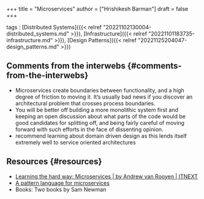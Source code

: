 +++
title = "Microservices"
author = ["Hrishikesh Barman"]
draft = false
+++

tags
: [Distributed Systems]({{< relref "20221102130004-distributed_systems.md" >}}), [Infrastructure]({{< relref "20221101183735-infrastructure.md" >}}), [Design Patterns]({{< relref "20221125204047-design_patterns.md" >}})


## Comments from the interwebs {#comments-from-the-interwebs}

-   Microservices create boundaries between functionality, and a high degree of friction to moving it. It’s usually bad news if you discover an architectural problem that crosses process boundaries.
-   You will be better off building a more monolithic system first and keeping an open discussion about what parts of the code would be good candidates for splitting off, and being fairly careful of moving forward with such efforts in the face of dissenting opinion.
-   recommend learning about domain driven design as this lends itself extremely well to service oriented architectures


## Resources {#resources}

-   [Learning the hard way: Microservices | by Andrew van Rooyen | ITNEXT](https://itnext.io/microservices-c8b5dbdd58b8)
-   [A pattern language for microservices](https://microservices.io/patterns/index.html)
-   Books: Two books by Sam Newman
